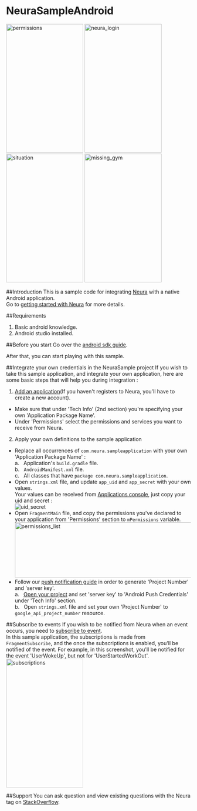 # NeuraSampleAndroid

<img src="https://s9.postimg.org/raqmwkv5r/permissions.png" alt="permissions" width="210" height="350">
<img src="https://s11.postimg.org/gtxw1agb7/neura_login.png" alt="neura_login" width="210" height="350">
<img src="https://s14.postimg.org/fmnzmnxox/situation.png" alt="situation" width="210" height="350">
<img src="https://s21.postimg.org/9yeirqdc7/missing_gym.png" alt="missing_gym" width="210" height="350">

##Introduction
This is a sample code for integrating <a href="http://www.theneura.com/">Neura</a> with a native Android application.<br/>
Go to <a href="https://dev.theneura.com/docs/getstarted">getting started with Neura</a> for more details.

##Requirements 
1. Basic android knowledge.
2. Android studio installed.

##Before you start
Go over the <a href="https://dev.theneura.com/docs/guide/android/sdk">android sdk guide</a>.

After that, you can start playing with this sample.

##Integrate your own credentials in the NeuraSample project
If you wish to take this sample application, and integrate your own application, here are some basic steps that will help you during integration : 

1. <a href ="https://dev.theneura.com/console/new">Add an application</a>(If you haven't registers to Neura, you'll have to create a new account).
  - Make sure that under 'Tech Info' (2nd section) you're specifying your own 'Application Package Name'. 
  - Under 'Permissions' select the permissions and services you want to receive from Neura.
2. Apply your own definitions to the sample application
  - Replace all occurrences of ```com.neura.sampleapplication``` with your own 'Application Package Name' :
    <br/>a.&nbsp;&nbsp;&nbsp;Application's ```build.gradle``` file.
    <br/>b.&nbsp;&nbsp;&nbsp;```AndroidManifest.xml``` file.
    <br/>c.&nbsp;&nbsp;&nbsp;All classes that have ```package com.neura.sampleapplication```.
  - Open ```strings.xml``` file, and update ```app_uid``` and ```app_secret``` with your own values.
    <br/>Your values can be received from <a href="https://dev.theneura.com/console/">Applications console</a>, just copy your uid and secret : <br/>
    ![uid_secret](https://s21.postimg.org/3qpj2gurr/uid_secret.png)
  - Open ```FragmentMain``` file, and copy the permissions you've declared to your application from 'Permissions' section to ```mPermissions``` variable.<br/>
    <img src="https://s17.postimg.org/uwq3v3te7/Screen_Shot_2016_08_30_at_1_27_59_PM.png" alt="permissions_list" width="600" height="150">
  - Follow our <a href="https://dev.theneura.com/docs/guide/android/pushnotification"> push notification guide</a> in order to generate 'Project Number' and 'server key'.
    <br/>a.&nbsp;&nbsp;&nbsp;<a href ="https://dev.theneura.com/console">Open your project</a> and set 'server key' to 'Android Push Credentials' under 'Tech Info' section.
    <br/>b.&nbsp;&nbsp;&nbsp;Open ```strings.xml``` file and set your own 'Project Number' to ```google_api_project_number``` resource.

##Subscribe to events
If you wish to be notified from Neura when an event occurs, you need to <a href="https://dev.theneura.com/docs/guide/android/usage#subscribe">subscribe to event</a>.<br/>
In this sample application, the subscriptions is made from ```FragmentSubscribe```, and the once the subscriptions is enabled, you'll be notified of the event. For example, in this screenshot, you'll be notified for the event 'UserWokeUp', but not for 'UserStartedWorkOut'.
<br/><img src="https://s13.postimg.org/gkqe3jzt3/subscriptions.png" alt="subscriptions" width="210" height="350">


##Support
You can ask question and view existing questions with the Neura tag on <a href="https://stackoverflow.com/questions/tagged/neura?sort=newest&pageSize=30">StackOverflow</a>.

